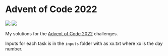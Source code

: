 # Advent of Code 2022

![](https://img.shields.io/badge/Stars%20-38_⭐-blue)
![](https://img.shields.io/badge/Lines_of_Code-844-blue)

My solutions for the [Advent of Code 2022](https://adventofcode.com/2022) challenges.

Inputs for each task is in the `inputs` folder with as xx.txt where xx is the day number.